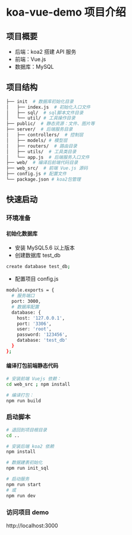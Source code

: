 # koa-vue-demo 项目介绍

## 项目概要

- 后端：koa2 搭建 API 服务
- 前端：Vue.js
- 数据库：MySQL

## 项目结构

```sh
├── init  # 数据库初始化目录
│   ├── index.js  # 初始化入口文件
│   ├── sql/  # sql脚本文件目录
│   └── util/ # 工具操作目录
├── public/  # 静态资源：文件、图片等
├── server/  # 后端服务目录
│   ├── controllers/  # 控制层
│   ├── models/ # 模型层
│   ├── routers/  # 路由目录
│   ├── utils/  # 工具类目录
│   └── app.js  # 后端服务入口文件
├── web/  # 编译后前端代码目录
├── web_src/  # 前端 Vue.js 源码
├── config.js # 配置文件
└── package.json # koa2包管理
```

## 快速启动

### 环境准备

#### 初始化数据库

- 安装 MySQL5.6 以上版本
- 创建数据库 test_db

```sh
create database test_db;
```

- 配置项目 config.js

```sh
module.exports = {
  # 服务端口
  port: 3000,
  # 数据库配置
  database: {
    host: '127.0.0.1',
    port: '3306',
    user: 'root',
    password: '123456',
    database: 'test_db'
  }
};

```

#### 编译打包前端静态代码

```sh
# 安装前端 Vuejs 依赖：
cd web_src ; npm install

# 编译打包：
npm run build
```

### 启动脚本

```sh
# 退回到项目根目录
cd ..

# 安装后端 koa2 依赖
npm install

# 数据建表初始化
npm run init_sql

# 启动服务
npm run start
# 或
npm run dev
```

### 访问项目 demo

http://localhost:3000

